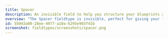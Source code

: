 ```yaml
---
title: Spacer
description: An invisible field to help you structure your blueprints and forms.
overview: "The Spacer fieldtype is invisible, perfect for giving your forms some much-needed breathing room. "
id: 55043a00-28ee-4977-a10a-6295e903f41b
screenshot: fieldtypes/screenshots/spacer.png
---
```

